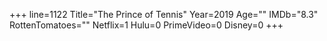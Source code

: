 +++
line=1122
Title="The Prince of Tennis"
Year=2019
Age=""
IMDb="8.3"
RottenTomatoes=""
Netflix=1
Hulu=0
PrimeVideo=0
Disney=0
+++

